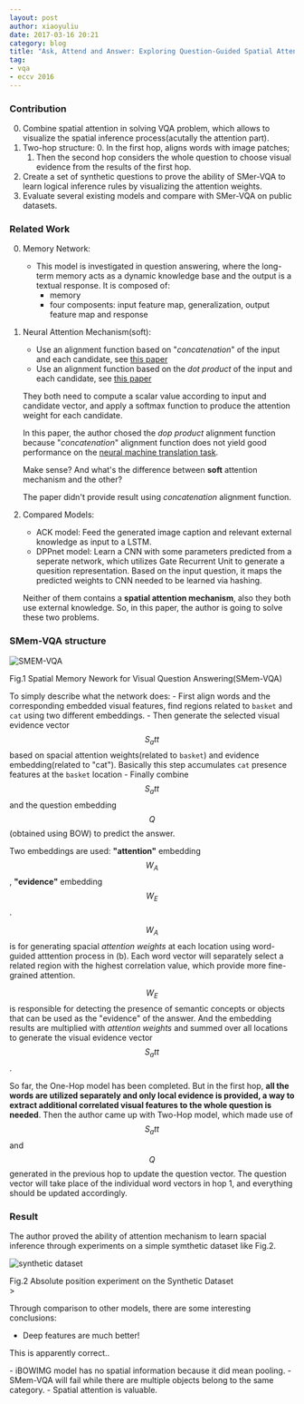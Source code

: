 ```yaml
---
layout: post
author: xiaoyuliu
date: 2017-03-16 20:21
category: blog
title: "Ask, Attend and Answer: Exploring Question-Guided Spatial Attention for Visual Question Answering - Notes"
tag:
- vqa
- eccv 2016
---
```


### Contribution

0. Combine spatial attention in solving VQA problem, which allows to visualize the spatial inference process(acutally the attention part).
1. Two-hop structure: 
    0. In the first hop, aligns words with image patches; 
    1. Then the second hop considers the whole question to choose visual evidence from the results of the first hop.
2. Create a set of synthetic questions to prove the ability of SMer-VQA to learn logical inference rules by visualizing the attention weights.
3. Evaluate several existing models and compare with SMer-VQA on public datasets.


### Related Work

0. Memory Network:
    - This model is investigated in question answering, where the long-term memory acts as a dynamic knowledge base and the output is a textual response. It is composed of:
        - memory
        - four composents: input feature map, generalization, output feature map and response

1. Neural Attention Mechanism(soft):
    - Use an alignment function based on "*concatenation*" of the input and each candidate, see [this paper](https://arxiv.org/abs/1508.04025)
    - Use an alignment function based on the *dot product* of the input and each candidate, see [this paper](https://arxiv.org/abs/1503.08895)

    They both need to compute a scalar value according to input and candidate vector, and apply a softmax function to produce the attention weight for each candidate.

    In this paper, the author chosed the *dop product* alignment function because "*concatenation*" alignment function does not yield good performance on the [neural machine translation task](https://arxiv.org/abs/1508.04025). 

    <span class="evidence">Make sense? And what's the difference between **soft** attention mechanism and the other?</span>

    The paper didn't provide result using *concatenation* alignment function.

2. Compared Models:
    - ACK model: Feed the generated image caption and relevant external knowledge as input to a LSTM.
    - DPPnet model: Learn a CNN with some parameters predicted from a seperate network, which utilizes Gate Recurrent Unit to generate a quesition representation. Based on the input question, it maps the predicted weights to CNN needed to be learned via hashing.

    Neither of them contains a **spatial attention mechanism**, also they both use external knowledge. So, in this paper, the author is going to solve these two problems.


### SMem-VQA structure

![SMEM-VQA](https://cl.ly/3c0h1m1l1O1L/Image%202017-03-21%20at%202.18.51%20PM.png)
<figcaption class="caption">Fig.1 Spatial Memory Nework for Visual Question Answering(SMem-VQA)</figcaption>

To simply describe what the network does: 
    - First align words and the corresponding embedded visual features, find regions related to `basket` and `cat` using two different embeddings. 
    - Then generate the selected visual evidence vector $$S_att$$ based on spacial attention weights(related to `basket`) and evidence embedding(related to "cat"). Basically this step accumulates `cat` presence features at the `basket` location
    - Finally combine $$S_att$$ and the question embedding $$Q$$(obtained using BOW) to predict the answer. 

Two embeddings are used: **"attention"** embedding $$W_A$$, **"evidence"** embedding $$W_E$$. 

$$W_A$$ is for generating spacial _attention weights_ at each location using word-guided atttention process in (b). Each word vector will separately select a related region with the highest correlation value, which provide more fine-grained attention. 

$$W_E$$ is responsible for detecting the presence of semantic concepts or objects that can be used as the "evidence" of the answer. And the embedding results are multiplied with *attention weights* and summed over all locations to generate the visual evidence vector $$S_att$$.

So far, the One-Hop model has been completed. But in the first hop, **all the words are utilized separately and only local evidence is provided, a way to extract additional correlated visual features to the whole question is needed**. Then the author came up with Two-Hop model, which made use of $$S_att$$ and $$Q$$ generated in the previous hop to update the question vector. The question vector will take place of the individual word vectors in hop 1, and everything should be updated accordingly.

### Result

The author proved the ability of attention mechanism to learn spacial inference through experiments on a simple symthetic dataset like Fig.2.

![synthetic dataset](https://cl.ly/2J3h292n2R1X/Image%202017-03-21%20at%204.43.40%20PM.png)
<figcaption class="caption">Fig.2 Absolute position experiment on the Synthetic Dataset</figcaption>>

Through comparison to other models, there are some interesting conclusions:
    
- Deep features are much better!
<div class="spoiler"><p>This is apparently correct..</p></div>
- iBOWIMG model has no spatial information because it did mean pooling.
- SMem-VQA will fail while there are multiple objects belong to the same category.
- Spatial attention is valuable.



